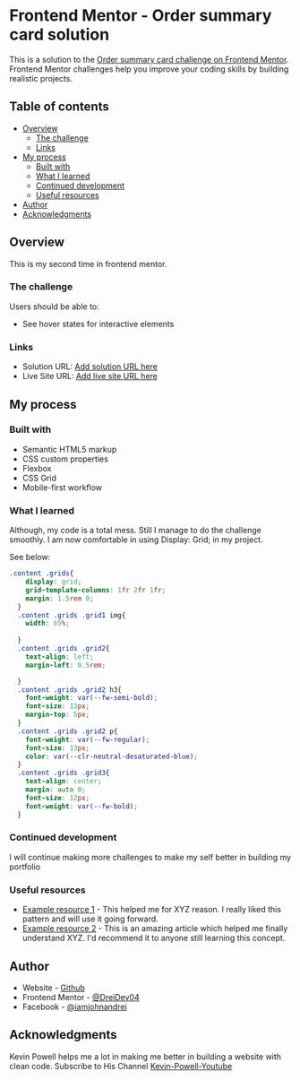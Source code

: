 # Frontend Mentor - Order summary card solution

This is a solution to the [Order summary card challenge on Frontend Mentor](https://www.frontendmentor.io/challenges/order-summary-component-QlPmajDUj). Frontend Mentor challenges help you improve your coding skills by building realistic projects. 

## Table of contents

- [Overview](#overview)
  - [The challenge](#the-challenge)
  - [Links](#links)
- [My process](#my-process)
  - [Built with](#built-with)
  - [What I learned](#what-i-learned)
  - [Continued development](#continued-development)
  - [Useful resources](#useful-resources)
- [Author](#author)
- [Acknowledgments](#acknowledgments)


## Overview

  This is my second time in frontend mentor. 

### The challenge

Users should be able to:

- See hover states for interactive elements

### Links

- Solution URL: [Add solution URL here](https://github.com/DreiDev04/Practice-Frontend-Mentor-2)
- Live Site URL: [Add live site URL here](https://dreidev04.github.io/Practice-Frontend-Mentor-2/)

## My process

### Built with

- Semantic HTML5 markup
- CSS custom properties
- Flexbox
- CSS Grid
- Mobile-first workflow



### What I learned

Although, my code is a total mess. Still I manage to do the challenge smoothly. I am now comfortable in using Display: Grid; in my project. 

See below:


```css
.content .grids{
    display: grid;
    grid-template-columns: 1fr 2fr 1fr;
    margin: 1.5rem 0;
  }
  .content .grids .grid1 img{
    width: 65%;
    
  }
  .content .grids .grid2{
    text-align: left;
    margin-left: 0.5rem;

  }
  .content .grids .grid2 h3{
    font-weight: var(--fw-semi-bold);
    font-size: 13px;
    margin-top: 5px;
  }
  .content .grids .grid2 p{
    font-weight: var(--fw-regular);
    font-size: 13px;
    color: var(--clr-neutral-desaturated-blue);
  }
  .content .grids .grid3{
    text-align: center;
    margin: auto 0;
    font-size: 12px;
    font-weight: var(--fw-bold);
  }
```


### Continued development

I will continue making more challenges to make my self better in building my portfolio



### Useful resources

- [Example resource 1](https://www.example.com) - This helped me for XYZ reason. I really liked this pattern and will use it going forward.
- [Example resource 2](https://www.example.com) - This is an amazing article which helped me finally understand XYZ. I'd recommend it to anyone still learning this concept.



## Author

- Website - [Github](https://github.com/DreiDev04)
- Frontend Mentor - [@DreiDev04](https://www.frontendmentor.io/profile/DreiDev04)
- Facebook - [@iamjohnandrei](https://www.facebook.com/iamjohnandrei)


## Acknowledgments

Kevin Powell helps me  a lot in making me better in building a website with clean code. Subscribe to His Channel [Kevin-Powell-Youtube](https://www.youtube.com/kepowob)



